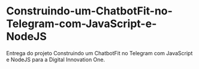 # Construindo-um-ChatbotFit-no-Telegram-com-JavaScript-e-NodeJS
Entrega do projeto Construindo um ChatbotFit no Telegram com JavaScript e NodeJS para a Digital Innovation One.
